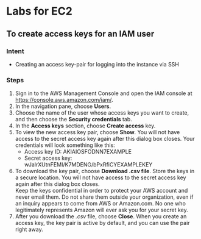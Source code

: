 # Labs for EC2

## To create access keys for an IAM user

### Intent
* Creating an access key-pair for logging into the instance via SSH

### Steps
1. Sign in to the AWS Management Console and open the IAM console at https://console.aws.amazon.com/iam/.
2. In the navigation pane, choose **Users**.
3. Choose the name of the user whose access keys you want to create, and then choose the **Security credentials** tab.
4. In the **Access keys** section, choose **Create access** key.
5. To view the new access key pair, choose **Show**. You will not have access to the secret access key again after this dialog box closes. Your credentials will look something like this:
    * Access key ID: AKIAIOSFODNN7EXAMPLE
    * Secret access key: wJalrXUtnFEMI/K7MDENG/bPxRfiCYEXAMPLEKEY
6. To download the key pair, choose **Download .csv file**. Store the keys in a secure location. You will not have access to the secret access key again after this dialog box closes. <br>
Keep the keys confidential in order to protect your AWS account and never email them. Do not share them outside your organization, even if an inquiry appears to come from AWS or Amazon.com. No one who legitimately represents Amazon will ever ask you for your secret key.
7. After you download the _.csv_ file, choose **Close**. When you create an access key, the key pair is active by default, and you can use the pair right away.